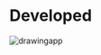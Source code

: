 # Developed
![drawingapp](https://github.com/Golu7667/new/assets/103061012/b26867a1-4d26-4899-a325-b3aa763618fc)

